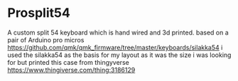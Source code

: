 # Prosplit54
A custom split 54 keyboard which is hand wired and 3d printed. based on a pair of Arduino pro micros 
https://github.com/qmk/qmk_firmware/tree/master/keyboards/silakka54
i used the silakka54 as the basis for my layout as it was the size i was looking for but printed this case from thingyverse 
https://www.thingiverse.com/thing:3186129
